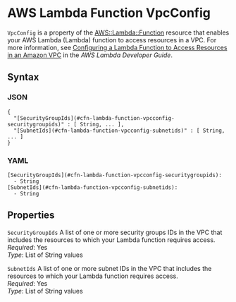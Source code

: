 # AWS Lambda Function VpcConfig<a name="aws-properties-lambda-function-vpcconfig"></a>

`VpcConfig` is a property of the [AWS::Lambda::Function](aws-resource-lambda-function.md) resource that enables your AWS Lambda \(Lambda\) function to access resources in a VPC\. For more information, see [Configuring a Lambda Function to Access Resources in an Amazon VPC](https://docs.aws.amazon.com/lambda/latest/dg/vpc.html) in the *AWS Lambda Developer Guide*\.

## Syntax<a name="w13ab1c21c10d177c21c33b5"></a>

### JSON<a name="aws-properties-lambda-function-vpcconfig-syntax.json"></a>

```
{
  "[SecurityGroupIds](#cfn-lambda-function-vpcconfig-securitygroupids)" : [ String, ... ],
  "[SubnetIds](#cfn-lambda-function-vpcconfig-subnetids)" : [ String, ... ]
}
```

### YAML<a name="aws-properties-lambda-function-vpcconfig-syntax.yaml"></a>

```
[SecurityGroupIds](#cfn-lambda-function-vpcconfig-securitygroupids):
  - String
[SubnetIds](#cfn-lambda-function-vpcconfig-subnetids):
  - String
```

## Properties<a name="w13ab1c21c10d177c21c33b7"></a>

`SecurityGroupIds`  <a name="cfn-lambda-function-vpcconfig-securitygroupids"></a>
A list of one or more security groups IDs in the VPC that includes the resources to which your Lambda function requires access\.  
*Required*: Yes  
*Type*: List of String values

`SubnetIds`  <a name="cfn-lambda-function-vpcconfig-subnetids"></a>
A list of one or more subnet IDs in the VPC that includes the resources to which your Lambda function requires access\.  
*Required*: Yes  
*Type*: List of String values